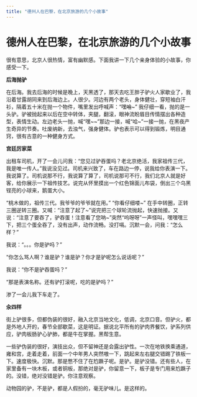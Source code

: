 ```yaml
---
title: "德州人在巴黎，在北京旅游的几个小故事"
---
```

# 德州人在巴黎，在北京旅游的几个小故事

很有意思，北京人很热情，富有幽默感。下面我讲一下几个亲身体验的小故事，你感受一下。  
  
  
**后海抛驴**   
  
在后海。我去后海的时候是晚上，天黑透了，那天去吃王胖子驴火人家歇业了，我沿着甘露胡同来到后海边上。人很少。河边有两个老头，身体健壮，穿短袖白汗衫，隔着五十米在抛一个物件，嘴里发出呼喊声：“嘿~~哈~~~” 我仔细一看，抛的是一头驴。驴被抛起来以后在空中转体，夹腿，翻滚，眼神流盼眉目传情摆出各种造型，表情生动。左边老头一抛，喊“嘿~~”那边一接，喊“哈~”一接一抛，在黑夜产生奇异的节奏。吐废纳新，去浊气，强身健体。驴也表示可以得到锻炼，明目通窍，很有古意的一种健身方式。   
  
  
  
  
**宫廷厉家菜**  
  
出租车司机，开了一会儿问我：“您见过驴吞蛋吗？老北京绝活，我家祖传三代，我是唯一传人。”我说没见过。司机来兴致了，车在路边一停，说我给你表演一下。我说算了。司机说那不行，我说算了算了，司机说那可不行，我们北京人就是好客，给你展示一下祖传技艺。说完从怀里摸出一个红色锦面儿布袋，倒出三个乌黑锃亮的小球来，鹅蛋大小。  
  
“桃木做的，祖传三代。我爷爷的爷爷就在用。” “你看仔细喽~” 在手中转圈，正转三圈逆转三圈。又喊：“注意了起了~”说完把三个球轮流抛起，快速抛接。又说：“注意了要吞了，驴吞蛋！注意看了您呐~”突然“呜呀呀”一声怪叫，嘿嘿嘿三下，把三个蛋全吞了，没有出声，动作流畅。没打嗝。沉默一会，问我：“怎么样？”  
  
我说：“。。。你是驴吗？”  
  
“你怎么骂人啊？谁是驴？谁是驴？你才是驴呢怎么说话呢？”  
  
我说：“你不是驴吞蛋吗？”  
  
“那是表演名称。还有驴打滚呢，吃的是驴吗？”  
  
渗了一会儿我下车走了。  
  
  
  
  
  
**汆四样**  
  
街上驴很多，但都伪装的很好，融入北京当地文化，低调，北京口音。但驴火，都是外地人开的，春节全部歇菜，这是明证。据说北平所有的驴肉界餐饮，驴系列供应，驴肉板肠驴心驴肺，都是牛在掌握。黑帮生意。  
  
一些驴伪装的很好，演技出众，但不留神还是会露出驴性。一次在地铁换乘通道，雍和宫，走着走着，前面一个中年男人突然嗷一下，跳起来左右腿交错踢了铁板一下。速度极快。沉默。那是憋不住了在尥蹶子呢。是驴。是驴没错。还有些人，在家里备有一块木板，或者铜板，那绝对是驴，你留意一下，板子是专门用来尥蹶子的。没错，绝对没错是驴。你注意观察。  
  
动物园的驴，不是驴，都是人假扮的，毫无驴味儿。是这样的。

